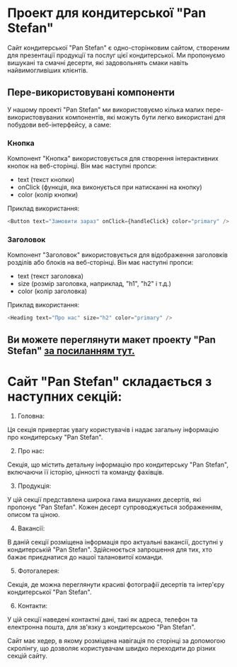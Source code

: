 # Проект для кондитерської "Pan Stefan"

Сайт кондитерської "Pan Stefan" є одно-сторінковим сайтом, створеним для презентації продукції та
послуг цієї кондитерської. Ми пропонуємо вишукані та смачні десерти, які задовольнять смаки навіть
найвимогливіших клієнтів.

## Пере-використовувані компоненти

У нашому проекті "Pan Stefan" ми використовуємо кілька малих пере-використовуваних компонентів, які
можуть бути легко використані для побудови веб-інтерфейсу, а саме:

### Кнопка

Компонент "Кнопка" використовується для створення інтерактивних кнопок на веб-сторінці. Він має
наступні пропси:

- text (текст кнопки)
- onClick (функція, яка виконується при натисканні на кнопку)
- color (колір кнопки)

Приклад використання:

```javascript
<Button text="Замовити зараз" onClick={handleClick} color="primary" />
```

### Заголовок

Компонент "Заголовок" використовується для відображення заголовків розділів або блоків на
веб-сторінці. Він має наступні пропси:

- text (текст заголовка)
- size (розмір заголовка, наприклад, "h1", "h2" і т.д.)
- color (колір заголовка)

Приклад використання:

```javascript
<Heading text="Про нас" size="h2" color="primary" />
```

## Ви можете переглянути макет проекту "Pan Stefan" [за посиланням тут.](https://www.figma.com/file/QwMYiKCk8yjSTzrSsdlaOG/Pan-Stefan?node-id=0-1)

# Сайт "Pan Stefan" складається з наступних секцій:

1. Головна:

Ця секція привертає увагу користувачів і надає загальну інформацію про кондитерську "Pan Stefan".

2. Про нас:

Секція, що містить детальну інформацію про кондитерську "Pan Stefan", включаючи її історію, цінності
та команду фахівців.

3. Продукція:

У цій секції представлена широка гама вишуканих десертів, які пропонує "Pan Stefan". Кожен десерт
супроводжується зображенням, описом та ціною.

4. Вакансії:

В даній секції розміщена інформація про актуальні вакансії, доступні у кондитерській "Pan Stefan".
Здійснюється запрошення для тих, хто бажає приєднатися до нашої талановитої команди.

5. Фотогалерея:

Секція, де можна переглянути красиві фотографії десертів та інтер'єру кондитерської "Pan Stefan".

6. Контакти:

У цій секції наведені контактні дані, такі як адреса, телефон та електронна пошта, для зв'язку з
кондитерською "Pan Stefan".

Сайт має хедер, в якому розміщена навігація по сторінці за допомогою скролінгу, що дозволяє
користувачам швидко переходити до різних секцій сайту.
